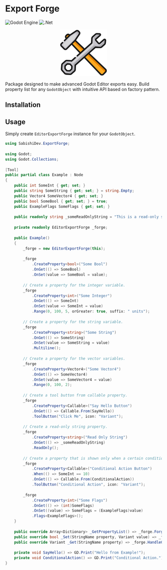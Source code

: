 # Export Forge

![Godot Engine](https://img.shields.io/badge/GODOT-%23FFFFFF.svg?style=for-the-badge&logo=godot-engine) ![.Net](https://img.shields.io/badge/.NET-5C2D91?style=for-the-badge&logo=.net&logoColor=white)

<p align="center">
    <img src="icon.svg" alt="Export Forge Icon" width="150" />
</p>

Package designed to make advanced Godot Editor exports easy. Build property list for any `GodotObject` with intuitive API based on factory pattern.

## Installation

## Usage

Simply create `EditorExportForge` instance for your `GodotObject`.

```csharp
using SabishiDev.ExportForge;

using Godot;
using Godot.Collections;

[Tool]
public partial class Example : Node
{
    public int SomeInt { get; set; }
    public string SomeString { get; set; } = string.Empty;
    public Vector4 SomeVector4 { get; set; }
    public bool SomeBool { get; set; } = true;
    public ExampleFlags SomeFlags { get; set; }

    public readonly string _someReadOnlyString = "This is a read-only string.";

    private readonly EditorExportForge _forge;

    public Example()
    {
        _forge = new EditorExportForge(this);

        _forge
            .CreateProperty<bool>("Some Bool")
            .OnGet(() => SomeBool)
            .OnSet(value => SomeBool = value);

        // Create a property for the integer variable.
        _forge
            .CreateProperty<int>("Some Integer")
            .OnGet(() => SomeInt)
            .OnSet(value => SomeInt = value)
            .Range(0, 100, 5, orGreater: true, suffix: " units");

        // Create a property for the string variable.
        _forge
            .CreateProperty<string>("Some String")
            .OnGet(() => SomeString)
            .OnSet(value => SomeString = value)
            .Multiline();

        // Create a property for the vector variables.
        _forge
            .CreateProperty<Vector4>("Some Vector4")
            .OnGet(() => SomeVector4)
            .OnSet(value => SomeVector4 = value)
            .Range(0, 100, 2);

        // Create a tool button from callable property.
        _forge
            .CreateProperty<Callable>("Say Hello Button")
            .OnGet(() => Callable.From(SayHello))
            .ToolButton("Click Me", icon: "Variant");

        // Create a read-only string property.
        _forge
            .CreateProperty<string>("Read Only String")
            .OnGet(() => _someReadOnlyString)
            .ReadOnly();

        // Create a property that is shown only when a certain condition is true.
        _forge
            .CreateProperty<Callable>("Conditional Action Button")
            .When(() => SomeInt == 10)
            .OnGet(() => Callable.From(ConditionalAction))
            .ToolButton("Conditional Action", icon: "Variant");

        _forge
            .CreateProperty<int>("Some Flags")
            .OnGet(() => (int)SomeFlags)
            .OnSet((value) => SomeFlags = (ExampleFlags)value)
            .Flags<ExampleFlags>();
    }

    public override Array<Dictionary> _GetPropertyList() => _forge.ForgeProperties();
    public override bool _Set(StringName property, Variant value) => _forge.HandleSetter(property, value);
    public override Variant _Get(StringName property) => _forge.HandleGetter(property);

    private void SayHello() => GD.Print("Hello from Example!");
    private void ConditionalAction() => GD.Print("Conditional Action.");
}
```
